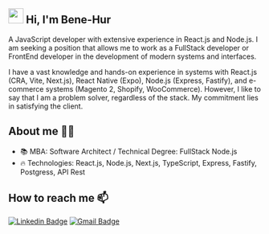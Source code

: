 ## <img src="https://media.giphy.com/media/hvRJCLFzcasrR4ia7z/giphy.gif" width="30px"> Hi, I'm Bene-Hur
A JavaScript developer with extensive experience in React.js and Node.js. I am seeking a position that allows me to work as a FullStack developer or FrontEnd developer in the development of modern systems and interfaces.

I have a vast knowledge and hands-on experience in systems with React.js (CRA, Vite, Next.js), React Native (Expo), Node.js (Express, Fastify), and e-commerce systems (Magento 2, Shopify, WooCommerce). However, I like to say that I am a problem solver, regardless of the stack. My commitment lies in satisfying the client.

## About me 👨‍💻
- 📚 MBA: Software Architect / Technical Degree: FullStack Node.js
- 🔥 Technologies: React.js, Node.js, Next.js, TypeScript, Express, Fastify, Postgress, API Rest

## How to reach me 📫
[![Linkedin Badge](https://img.shields.io/badge/-benehurp-blue?style=flat-square&logo=Linkedin&logoColor=white&link=https://www.linkedin.com/in/bene-hur-pessoa-1a8573210/)](https://www.linkedin.com/in/bene-hur-pessoa-1a8573210/)
[![Gmail Badge](https://img.shields.io/badge/-benehurp@gmail.com-c14438?style=flat-square&logo=Gmail&logoColor=white&link=mailto:benehurp@gmail.com)](mailto:benehurp@gmail.com)
